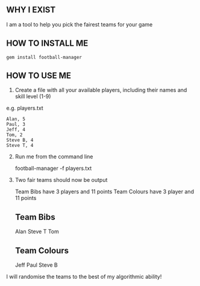 ## WHY I EXIST

I am a tool to help you pick the fairest teams for your game

## HOW TO INSTALL ME

    gem install football-manager

## HOW TO USE ME

1) Create a file with all your available players, including their names and skill level (1-9)

e.g. players.txt

    Alan, 5
    Paul, 3
    Jeff, 4
    Tom, 2
    Steve B, 4
    Steve T, 4

2) Run me from the command line

    football-manager -f players.txt

3) Two fair teams should now be output

    Team Bibs have 3 players and 11 points
    Team Colours have 3 player and 11 points

    Team Bibs
    --------
    Alan
    Steve T
    Tom

    Team Colours
    --------
    Jeff
    Paul
    Steve B

I will randomise the teams to the best of my algorithmic ability!

